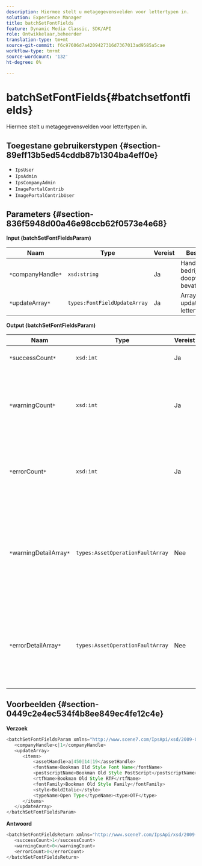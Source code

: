 ```yaml
---
description: Hiermee stelt u metagegevensvelden voor lettertypen in.
solution: Experience Manager
title: batchSetFontFields
feature: Dynamic Media Classic, SDK/API
role: Ontwikkelaar,beheerder
translation-type: tm+mt
source-git-commit: f6c97606d7a4209427316d7367013ad9585a5cae
workflow-type: tm+mt
source-wordcount: '132'
ht-degree: 0%

---
```



# batchSetFontFields{#batchsetfontfields}

Hiermee stelt u metagegevensvelden voor lettertypen in.

## Toegestane gebruikerstypen {#section-89eff13b5ed54cddb87b1304ba4eff0e}

* `IpsUser`
* `IpsAdmin`
* `IpsCompanyAdmin`
* `ImagePortalContrib`
* `ImagePortalContribUser`

## Parameters {#section-836f5948d00a46e98ccb62f0573e4e68}

**Input (batchSetFontFieldsParam)**

| Naam | Type | Vereist | Beschrijving |
|---|---|---|---|
| `*`companyHandle`*` | `xsd:string` | Ja | Handle aan het bedrijf dat de doopvonten bevat. |
| `*`updateArray`*` | `types:FontFieldUpdateArray` | Ja | Array met updates van lettertypevelden. |

**Output (batchSetFontFieldsParam)**

| Naam | Type | Vereist | Beschrijving |
|---|---|---|---|
| `*`successCount`*` | `xsd:int` | Ja | Het aantal lettertypevelden is ingesteld. |
| `*`warningCount`*` | `xsd:int` | Ja | Het aantal waarschuwingen dat wordt gegenereerd wanneer de bewerking heeft geprobeerd lettertypevelden in te stellen. |
| `*`errorCount`*` | `xsd:int` | Ja | Het aantal fouten dat wordt gegenereerd wanneer de bewerking heeft geprobeerd lettertypevelden in te stellen. |
| `*`warningDetailArray`*` | `types:AssetOperationFaultArray` | Nee | De array met details die zijn gekoppeld aan de elementen die waarschuwingen hebben gegenereerd toen de bewerking probeerde de updates toe te passen. |
| `*`errorDetailArray`*` | `types:AssetOperationFaultArray` | Nee | De array met details die zijn gekoppeld aan de elementen die fouten genereerden toen de bewerking probeerde de updates toe te passen. |

## Voorbeelden {#section-0449c2e4ec534f4b8ee849ec4fe12c4e}

**Verzoek**

```java
<batchSetFontFieldsParam xmlns="http://www.scene7.com/IpsApi/xsd/2009-07-31">
   <companyHandle>c|1</companyHandle>
   <updateArray>
      <items>
          <assetHandle>a|450|14|19</assetHandle>
          <fontName>Bookman Old Style Font Name</fontName>
          <postscriptName>Bookman Old Style PostScript</postscriptName>
          <rtfName>Bookman Old Style RTF</rtfName>
          <fontFamily>Bookman Old Style Family</fontFamily>
          <style>BoldItalic</style>
          <typeName>Open Type</typeName><type>OTF</type>
      </items>
   </updateArray>
</batchSetFontFieldsParam>
```

**Antwoord**

```java
<batchSetFontFieldsReturn xmlns="http://www.scene7.com/IpsApi/xsd/2009-07-31">
   <successCount>1</successCount>
   <warningCount>0</warningCount>
   <errorCount>0</errorCount>
</batchSetFontFieldsReturn>
```

